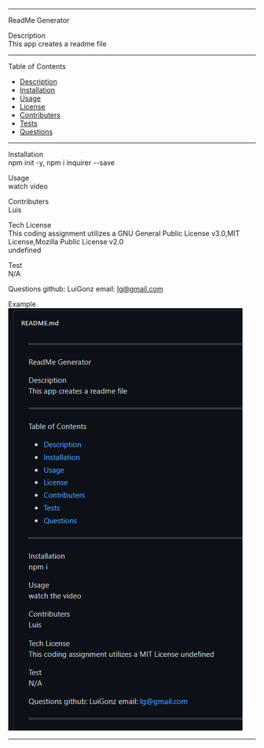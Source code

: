   
 --------------------------------------------
 ReadMe Generator

 Description</br>
  This app creates a readme file

 --------------------------------------------

 Table of Contents
 - [Description](#description)
 - [Installation](#installation)
 - [Usage](#usage)
 - [License](#license)
 - [Contributers](#contributers)
 - [Tests](#tests)
 - [Questions](#questions)

 --------------------------------------------

 Installation</br>
 npm init -y, npm i inquirer --save

 Usage</br>
 watch video

 Contributers</br>
 Luis

Tech License</br>This coding assignment utilizes a GNU General Public License v3.0,MIT License,Mozilla Public License v2.0</br>
 undefined

 Test</br>
 N/A

 Questions
 github: LuiGonz
 email: lg@gmail.com

 Example
 ![screenshot](./img/Screenshot-readme.png)

 --------------------------------------------
  